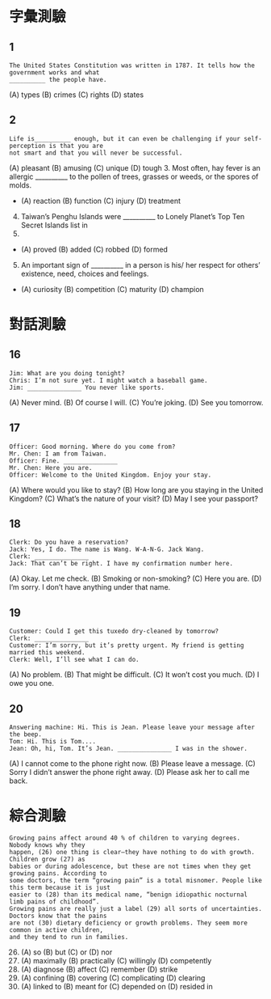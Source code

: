 # 字彙測驗
## 1
```
The United States Constitution was written in 1787. It tells how the government works and what
__________ the people have.
```
(A) types (B) crimes (C) rights (D) states
## 2
```
Life is__________ enough, but it can even be challenging if your self-perception is that you are
not smart and that you will never be successful.
```
(A) pleasant (B) amusing (C) unique (D) tough
3. Most often, hay fever is an allergic __________ to the pollen of trees, grasses or weeds, or the
spores of molds.
* (A) reaction (B) function (C) injury (D) treatment
4. Taiwan’s Penghu Islands were __________ to Lonely Planet’s Top Ten Secret Islands list in
2011.
* (A) proved (B) added (C) robbed (D) formed
5. An important sign of __________ in a person is his/ her respect for others’ existence, need,
choices and feelings.
* (A) curiosity (B) competition (C) maturity (D) champion

# 對話測驗
## 16
``` 
Jim: What are you doing tonight?
Chris: I’m not sure yet. I might watch a baseball game.
Jim: _______________ You never like sports.
```
(A) Never mind. (B) Of course I will.
(C) You’re joking. (D) See you tomorrow.

## 17 
```
Officer: Good morning. Where do you come from?
Mr. Chen: I am from Taiwan.
Officer: Fine. _______________
Mr. Chen: Here you are.
Officer: Welcome to the United Kingdom. Enjoy your stay.
```
(A) Where would you like to stay?
(B) How long are you staying in the United Kingdom?
(C) What’s the nature of your visit?
(D) May I see your passport?

## 18
```
Clerk: Do you have a reservation?
Jack: Yes, I do. The name is Wang. W-A-N-G. Jack Wang.
Clerk: _______________
Jack: That can’t be right. I have my confirmation number here.
```
(A) Okay. Let me check.
(B) Smoking or non-smoking?
(C) Here you are.
(D) I’m sorry. I don’t have anything under that name.

## 19
```
Customer: Could I get this tuxedo dry-cleaned by tomorrow?
Clerk: _______________
Customer: I’m sorry, but it’s pretty urgent. My friend is getting married this weekend.
Clerk: Well, I’ll see what I can do.
```
(A) No problem.
(B) That might be difficult.
(C) It won’t cost you much.
(D) I owe you one.

## 20
```
Answering machine: Hi. This is Jean. Please leave your message after the beep.
Tom: Hi. This is Tom....
Jean: Oh, hi, Tom. It’s Jean. _______________ I was in the shower.
```
(A) I cannot come to the phone right now.
(B) Please leave a message.
(C) Sorry I didn’t answer the phone right away.
(D) Please ask her to call me back.

# 綜合測驗
```
Growing pains affect around 40 % of children to varying degrees. Nobody knows why they
happen, (26) one thing is clear—they have nothing to do with growth. Children grow (27) as
babies or during adolescence, but these are not times when they get growing pains. According to
some doctors, the term “growing pain” is a total misnomer. People like this term because it is just
easier to (28) than its medical name, “benign idiopathic nocturnal limb pains of childhood”.
Growing pains are really just a label (29) all sorts of uncertainties. Doctors know that the pains
are not (30) dietary deficiency or growth problems. They seem more common in active children,
and they tend to run in families.
```
26. (A) so (B) but (C) or (D) nor
27. (A) maximally (B) practically (C) willingly (D) competently
28. (A) diagnose (B) affect (C) remember (D) strike
29. (A) confining (B) covering (C) complicating (D) clearing
30. (A) linked to (B) meant for (C) depended on (D) resided in